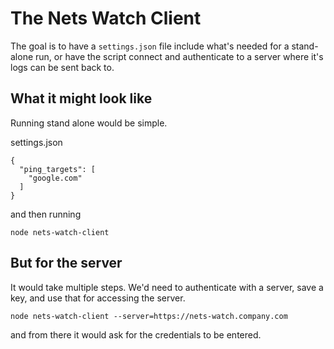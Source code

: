 # The Nets Watch Client

The goal is to have a `settings.json` file include what's needed for a stand-alone run, or have the script connect and authenticate to a server where it's logs can be sent back to.

## What it might look like

Running stand alone would be simple.

settings.json
```
{
  "ping_targets": [
    "google.com"
  ]
}
```

and then running

```
node nets-watch-client
```

## But for the server

It would take multiple steps. We'd need to authenticate with a server, save a key, and use that for accessing the server.

```
node nets-watch-client --server=https://nets-watch.company.com
```

and from there it would ask for the credentials to be entered.